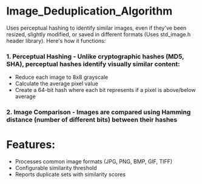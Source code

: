 # Image_Deduplication_Algorithm
Uses perceptual hashing to identify similar images, even if they've been resized, slightly modified, or saved in different formats (Uses std_image.h header library). 
Here's how it functions:

### 1. Perceptual Hashing - Unlike cryptographic hashes (MD5, SHA), perceptual hashes identify visually similar content:
- Reduce each image to 8x8 grayscale
- Calculate the average pixel value
- Create a 64-bit hash where each bit represents if a pixel is above/below average

### 2. Image Comparison - Images are compared using Hamming distance (number of different bits) between their hashes

# Features:
- Processes common image formats (JPG, PNG, BMP, GIF, TIFF)
- Configurable similarity threshold
- Reports duplicate sets with similarity scores
